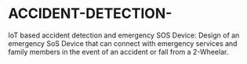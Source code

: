 # ACCIDENT-DETECTION-
IoT based accident detection and emergency SOS Device:
Design of an emergency SoS Device that can connect with emergency services and family members in the event of an accident or fall from a 2-Wheelar.
